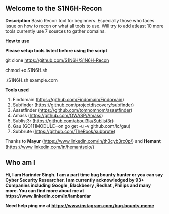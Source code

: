 <h2><b>Welcome to the S1N6H-Recon</h2></b>

<b>Description</b>
Basic Recon tool for beginners. Especially those who faces issue on how to recon or what all tools to use. Will try to add atleast 10 more tools currently use 7 sources to gather domains. 

<b>How to use</b>

<b>Please setup tools listed before using the script</b>

git clone https://github.com/S1N6H/S1N6H-Recon

chmod +x S1N6H.sh

./S1N6H.sh example.com


<b>Tools used</B>

1. Findomain (https://github.com/Findomain/Findomain)
2. Subfinder (https://github.com/projectdiscovery/subfinder)
3. Assetfinder (https://github.com/tomnomnom/assetfinder)
4. Amass (https://github.com/OWASP/Amass)
5. Sublist3r (https://github.com/aboul3la/Sublist3r)
6. Gau (GO111MODULE=on go get -u -v github.com/lc/gau)
7. Subbrute (https://github.com/TheRook/subbrute)

Thanks to <b>Mayur</b> (https://www.linkedin.com/in/th3cyb3rc0p/) and <b>Hemant</b> (https://www.linkedin.com/in/hemantsolo/)



<h2><b>Who am I<b></h2>
  Hi, I am Harinder Singh. I am a part time bug bounty hunter or you can say Cyber Security Researcher. I am currently acknowledged by 93+ Companies including Google ,Blackbeery ,Redhat ,Philips and many more. You can find more about me at https://www.linkedin.com/in/lambardar 
  

Need help ping me at  <b> https://www.instagram.com/bug.bounty.meme  </b>

